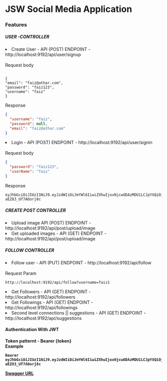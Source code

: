 <h1>JSW Social Media Application</h1>

<h3>Features</h3>

<h5>USER -CONTROLLER</h5>

<li>Create User  - API (POST) ENDPOINT - http://localhost:9192/api/user/signup</li>
<br>
Request body
<br>

```

{
"email": "faiz@athar.com",
"password": "faiz123",
"username": "faiz"
}

```
Response
```json
{
  "username": "faiz",
  "password": null,
  "email": "faiz@athar.com"
}
```

<li>Login - API (POST) ENDPOINT - http://localhost:9192/api/user/signin </li>
<br>
Request body
<br>

```json
{
  "password": "faiz123",
  "userName": "faiz"
}
```

Response

```text
eyJhbGciOiJIUzI1NiJ9.eyJzdWIiOiJmYWl6IiwiZXhwIjoxNjcwODAzMDU1LCJpYXQiOjE2NzA3NjcwNTV9.mCsIbFMnwCcg7ByiDvSWIVwxch-aEZ83_Uf7AOorj8c
```

<h5>CREATE POST CONTROLLER</h5>

<li>Upload image API (POST) ENDPOINT - http://localhost:9192/api/post/upload/image</li>
<li>Get uploaded images - API (GET) ENDPOINT - http://localhost:9192/api/post/upload/image</li>

<h5>FOLLOW CONTROLLER</h5>

<li>Follow user  - API (PUT) ENDPOINT - http://localhost:9192/api/follow</li>
<br>
Request Param
<br>

```url
http://localhost:9192/api/follow?username=faiz1
```


<li>Get Followers  - API (GET) ENDPOINT - http://localhost:9192/api/followers</li>
<li>Get Followings - API (GET) ENDPOINT - http://localhost:9192/api/followings</li>
<li>Second level connections || suggestions - API (GET) ENDPOINT - http://localhost:9192/api/suggestions</li>

<h4>Authentication With JWT<h4> Token patternt - Bearer {token}
<br>
Example 
<br>

```text
Bearer eyJhbGciOiJIUzI1NiJ9.eyJzdWIiOiJmYWl6IiwiZXhwIjoxNjcwODAzMDU1LCJpYXQiOjE2NzA3NjcwNTV9.mCsIbFMnwCcg7ByiDvSWIVwxch-aEZ83_Uf7AOorj8c
```

<a href="http://localhost:9192/swagger-ui.html">Swagger URL</a>
